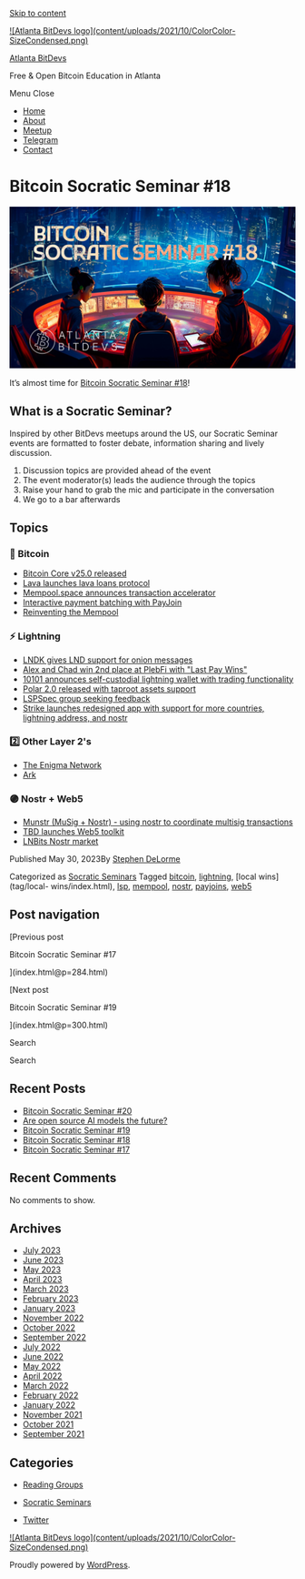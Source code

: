 [Skip to content](index.html@p=293.html#content)

[![Atlanta BitDevs logo](content/uploads/2021/10/ColorColor-
SizeCondensed.png)](index.html)

[Atlanta BitDevs](index.html)

Free & Open Bitcoin Education in Atlanta

Menu  Close

  * [Home](index.html)
  * [About](index.html@p=6.html)
  * [Meetup](https://www.meetup.com/atlantabitdevs/)
  * [Telegram](index.html@p=62.html)
  * [Contact](index.html@p=7.html)

# Bitcoin Socratic Seminar #18

![](content/uploads/2023/05/ATLBitDevs_2023-05-31_socratic-1568x882.jpg)

It’s almost time for [Bitcoin Socratic Seminar
#18](https://www.meetup.com/atlantabitdevs/events/293790513/)!

## What is a Socratic Seminar?

Inspired by other BitDevs meetups around the US, our Socratic Seminar events
are formatted to foster debate, information sharing and lively discussion.

  1. Discussion topics are provided ahead of the event
  2. The event moderator(s) leads the audience through the topics
  3. Raise your hand to grab the mic and participate in the conversation
  4. We go to a bar afterwards

## Topics

### 🧡 Bitcoin

  * [Bitcoin Core v25.0 released](https://github.com/bitcoin/bitcoin/releases/tag/v25.0)
  * [Lava launches lava loans protocol](https://twitter.com/lava_xyz/status/1659216025299058689)
  * [Mempool.space announces transaction accelerator](https://www.youtube.com/watch?t=496&v=ebLpn_d133Y)
  * [Interactive payment batching with PayJoin](https://lists.linuxfoundation.org/pipermail/bitcoin-dev/2023-May/021653.html)
  * [Reinventing the Mempool](https://github.com/bitcoin/bitcoin/issues/27677)

### ⚡️ Lightning

  * [LNDK gives LND support for onion messages](https://github.com/lndk-org/lndk)
  * [Alex and Chad win 2nd place at PlebFi with "Last Pay Wins"](https://www.lastpaywins.com/)
  * [10101 announces self-custodial lightning wallet with trading functionality](https://twitter.com/get10101/status/1659899054866722816)
  * [Polar 2.0 released with taproot assets support](https://twitter.com/lightningpolar/status/1661424595956531207)
  * [LSPSpec group seeking feedback](https://lists.linuxfoundation.org/pipermail/lightning-dev/2023-May/003926.html)
  * [Strike launches redesigned app with support for more countries, lightning address, and nostr](https://www.youtube.com/watch?v=GbbRSsp4ocs)

### 2️⃣ Other Layer 2's

  * [The Enigma Network](https://app.sigle.io/polydeuces.id.stx/bo-iHio5_4iTlvWwXwZ9l)
  * [Ark](https://www.arkpill.me/)

### 🟣 Nostr + Web5

  * [Munstr (MuSig + Nostr) - using nostr to coordinate multisig transactions](https://snort.social/e/nevent1qqs0zgk6qgg47adm9g4eyy3p8fakeyunk2lq7lrz5zr5daddgzj8uxqm0yfj6)
  * [TBD launches Web5 toolkit](https://www.coindesk.com/tech/2023/05/19/jack-dorsey-backed-tbd-launches-new-web5-toolkit-to-decentralize-the-internet/)
  * [LNBits Nostr market](https://darthcoin.substack.com/p/lnbits-nostr-market)

Published May 30, 2023By [Stephen DeLorme](author/stephen/index.html)

Categorized as [Socratic Seminars](category/socratic-seminars/index.html)
Tagged [bitcoin](tag/bitcoin/index.html),
[lightning](tag/lightning/index.html), [local wins](tag/local-
wins/index.html), [lsp](tag/lsp/index.html),
[mempool](tag/mempool/index.html), [nostr](tag/nostr/index.html),
[payjoins](tag/payjoins/index.html), [web5](tag/web5/index.html)

## Post navigation

[Previous post

Bitcoin Socratic Seminar #17

](index.html@p=284.html)

[Next post

Bitcoin Socratic Seminar #19

](index.html@p=300.html)

Search

Search

## Recent Posts

  * [Bitcoin Socratic Seminar #20](index.html@p=316.html)
  * [Are open source AI models the future?](index.html@p=308.html)
  * [Bitcoin Socratic Seminar #19](index.html@p=300.html)
  * [Bitcoin Socratic Seminar #18](index.html@p=293.html)
  * [Bitcoin Socratic Seminar #17](index.html@p=284.html)

## Recent Comments

No comments to show.

## Archives

  * [July 2023](2023/07/index.html)
  * [June 2023](2023/06/index.html)
  * [May 2023](2023/05/index.html)
  * [April 2023](2023/04/index.html)
  * [March 2023](2023/03/index.html)
  * [February 2023](2023/02/index.html)
  * [January 2023](2023/01/index.html)
  * [November 2022](2022/11/index.html)
  * [October 2022](2022/10/index.html)
  * [September 2022](2022/09/index.html)
  * [July 2022](2022/07/index.html)
  * [June 2022](2022/06/index.html)
  * [May 2022](2022/05/index.html)
  * [April 2022](2022/04/index.html)
  * [March 2022](2022/03/index.html)
  * [February 2022](2022/02/index.html)
  * [January 2022](2022/01/index.html)
  * [November 2021](2021/11/index.html)
  * [October 2021](2021/10/index.html)
  * [September 2021](2021/09/index.html)

## Categories

  * [Reading Groups](category/reading-groups/index.html)
  * [Socratic Seminars](category/socratic-seminars/index.html)

  * [Twitter](https://twitter.com/atlantabitdevs)

[![Atlanta BitDevs logo](content/uploads/2021/10/ColorColor-
SizeCondensed.png)](index.html)

Proudly powered by [WordPress](https://wordpress.org/).

